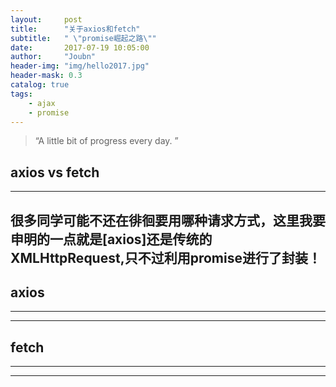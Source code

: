 ```yaml
---
layout:     post
title:      "关于axios和fetch"
subtitle:   " \"promise崛起之路\""
date:       2017-07-19 10:05:00
author:     "Joubn"
header-img: "img/hello2017.jpg"
header-mask: 0.3
catalog: true
tags:
    - ajax
    - promise
---
```


> “A little bit of progress every day. ”

## axios vs fetch
---
   很多同学可能不还在徘徊要用哪种请求方式，这里我要申明的一点就是[axios]还是传统的XMLHttpRequest,只不过利用promise进行了封装！
---

## axios
---



---

## fetch
---



---



